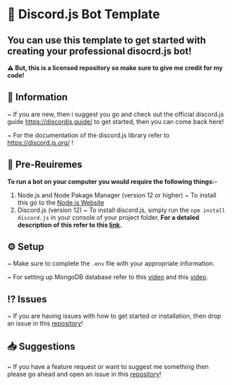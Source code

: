 # 🤖 Discord.js Bot Template

## You can use this template to get started with creating your professional disocrd.js bot!

**⚠ But, this is a licensed repository so make sure to give me credit for my code!**

## 📃 Information 

~ If you are new, then i suggest you go and check out the official discord.js guide https://discordjs.guide/ to get started, then you can come back here! 

~ For the documentation of the discord.js library refer to https://discord.js.org/ !

## 📲 Pre-Reuiremes
**To run a bot on your computer you would require the following things:-**

1) Node.js and Node Pakage Manager (version 12 or higher)
~ To install this go to the [Node.js Website](https://nodejs.org/en/)
2) Discord.js (version 12)
~ To install discord.js, simply run the `npm install discord.js` in your console of your project folder.
**For a detaled description of this refer to this [link](https://discordjs.guide/preparations/#installing-node-js-and-discord-js).**

## ⚙ Setup

~ Make sure to complete the `.env` file with your appropriate information.

~ For setting up MongoDB database refer to this [video](https://www.youtube.com/watch?v=solUvRZEh9g) and this [video](https://youtu.be/HdOOpt2Rbns).

## ⁉ Issues

~ If you are having issues with how to get started or installation, then drop an issue in this [repository](https://github.com/Rayne231/discord.js/issues)!

## 📥 Suggestions 

~ If you have a feature request or want to suggest me something then please go ahead and open an issue in this [repository](https://github.com/Rayne231/discord.js/issues)!
